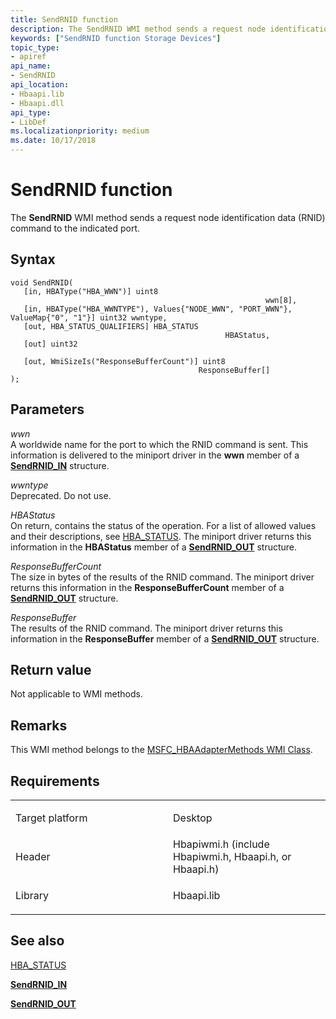 ```yaml
---
title: SendRNID function
description: The SendRNID WMI method sends a request node identification data (RNID) command to the indicated port.
keywords: ["SendRNID function Storage Devices"]
topic_type:
- apiref
api_name:
- SendRNID
api_location:
- Hbaapi.lib
- Hbaapi.dll
api_type:
- LibDef
ms.localizationpriority: medium
ms.date: 10/17/2018
---
```


# SendRNID function


The **SendRNID** WMI method sends a request node identification data (RNID) command to the indicated port.

Syntax
------

```ManagedCPlusPlus
void SendRNID(
   [in, HBAType("HBA_WWN")] uint8                                                          wwn[8],
   [in, HBAType("HBA_WWNTYPE"), Values{"NODE_WWN", "PORT_WWN"}, ValueMap{"0", "1"}] uint32 wwntype,
   [out, HBA_STATUS_QUALIFIERS] HBA_STATUS                                                 HBAStatus,
   [out] uint32                                                                            ResponseBufferCount,
   [out, WmiSizeIs("ResponseBufferCount")] uint8                                           ResponseBuffer[]
);
```

Parameters
----------

*wwn*   
A worldwide name for the port to which the RNID command is sent. This information is delivered to the miniport driver in the **wwn** member of a [**SendRNID\_IN**](/windows-hardware/drivers/ddi/hbapiwmi/ns-hbapiwmi-_sendrnid_in) structure.

*wwntype*   
Deprecated. Do not use.

*HBAStatus*   
On return, contains the status of the operation. For a list of allowed values and their descriptions, see [HBA\_STATUS](hba-status.md). The miniport driver returns this information in the **HBAStatus** member of a [**SendRNID\_OUT**](/windows-hardware/drivers/ddi/hbapiwmi/ns-hbapiwmi-_sendrnid_out) structure.

*ResponseBufferCount*   
The size in bytes of the results of the RNID command. The miniport driver returns this information in the **ResponseBufferCount** member of a [**SendRNID\_OUT**](/windows-hardware/drivers/ddi/hbapiwmi/ns-hbapiwmi-_sendrnid_out) structure.

*ResponseBuffer*   
The results of the RNID command. The miniport driver returns this information in the **ResponseBuffer** member of a [**SendRNID\_OUT**](/windows-hardware/drivers/ddi/hbapiwmi/ns-hbapiwmi-_sendrnid_out) structure.

Return value
------------

Not applicable to WMI methods.

Remarks
-------

This WMI method belongs to the [MSFC\_HBAAdapterMethods WMI Class](msfc-hbaadaptermethods-wmi-class.md).

Requirements
------------

<table>
<colgroup>
<col width="50%" />
<col width="50%" />
</colgroup>
<tbody>
<tr class="odd">
<td align="left"><p>Target platform</p></td>
<td align="left">Desktop</td>
</tr>
<tr class="even">
<td align="left"><p>Header</p></td>
<td align="left">Hbapiwmi.h (include Hbapiwmi.h, Hbaapi.h, or Hbaapi.h)</td>
</tr>
<tr class="odd">
<td align="left"><p>Library</p></td>
<td align="left">Hbaapi.lib</td>
</tr>
</tbody>
</table>

## <span id="see_also"></span>See also


[HBA\_STATUS](hba-status.md)

[**SendRNID\_IN**](/windows-hardware/drivers/ddi/hbapiwmi/ns-hbapiwmi-_sendrnid_in)

[**SendRNID\_OUT**](/windows-hardware/drivers/ddi/hbapiwmi/ns-hbapiwmi-_sendrnid_out)

 

